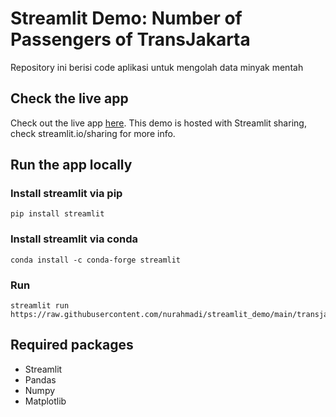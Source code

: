 # Streamlit Demo: Number of Passengers of TransJakarta
Repository ini berisi code aplikasi untuk mengolah data minyak mentah

## Check the live app
Check out the live app [here](https://share.streamlit.io/nurahmadi/streamlit_demo/main/transjakarta.py). This demo is hosted with Streamlit sharing, check streamlit.io/sharing for more info.

## Run the app locally
### Install streamlit via pip
```
pip install streamlit
```
### Install streamlit via conda
```
conda install -c conda-forge streamlit
```
### Run
```
streamlit run https://raw.githubusercontent.com/nurahmadi/streamlit_demo/main/transjakarta.py
```
## Required packages
- Streamlit
- Pandas
- Numpy
- Matplotlib
